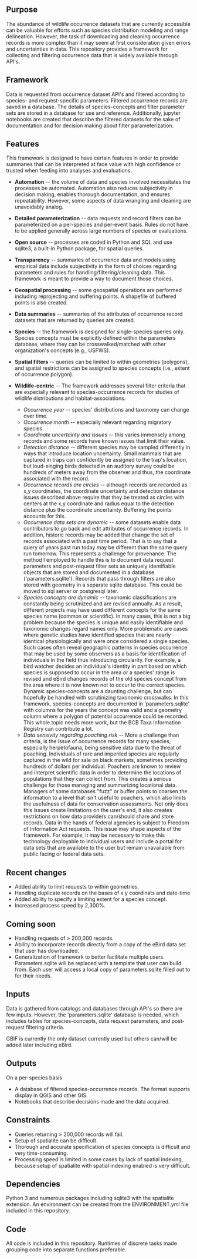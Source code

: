 ## Purpose
The abundance of wildlife occurrence datasets that are currently accessible can be valuable for efforts such as species distribution modeling and range delineation.  However, the task of downloading and cleaning occurrence records is more complex than it may seem at first consideration given errors and uncertainties in data.  This repository provides a framework for collecting and filtering occurrence data that is widely available through API's.  

## Framework
Data is requested from occurrence dataset API's and filtered according to species- and request-specific parameters.  Filtered occurrence records are saved in a database.  The details of species-concepts and filter parameter sets are stored in a database for use and reference.  Additionally, jupyter notebooks are created that describe the filtered datasets for the sake of documentation and for decision making about filter parameterization.

## Features
This framework is designed to have certain features in order to provide summaries that can be interpreted at face value with high confidence or trusted when feeding into analyses and evaluations.
* __Automation__ -- the volume of data and species involved necessitates the processes be automated. Automation also reduces subjectivity in decision making, enables thorough documentation, and ensures repeatability.  However, some aspects of data wrangling and cleaning are unavoidably analog.

* __Detailed parameterization__ -- data requests and record filters can be parameterized on a per-species and per-event basis. Rules do not have to be applied generally across large numbers of species or evaluations.

* __Open source__ -- processes are coded in Python and SQL and use sqlite3, a built-in Python package, for spatial queries.

* __Transparency__ -- summaries of occurrence data and models using empirical data include subjectivity in the form of choices regarding parameters and rules for handling/filtering/cleaning data.  This framework is meant to provide a way to document those choices.  

* __Geospatial processing__ -- some geospatial operations are performed including reprojecting and buffering points.  A shapefile of buffered points is also created.

* __Data summaries__ -- summaries of the attributes of occurrence record datasets that are returned by queries are created.

* __Species__ -- the framework is designed for single-species queries only.  Species concepts must be explicitly defined within the parameters database, where they can be crosswalked/matched with other organization's concepts (e.g., USFWS).

* __Spatial filters__ -- queries can be limited to within geometries (polygons), and spatial restrictions can be assigned to species concepts (i.e., extent of occurrence polygon).

* __Wildlife-centric__ -- The framework addresses several filter criteria that are especially relevant to species-occurrence records for studies of wildlife distributions and habitat-associations.
  * _Occurrence year_ -- species' distributions and taxonomy can change over time.
  * _Occurrence month_ -- especially relevant regarding migratory species.
  * _Coordinate uncertainty and issues_ -- this varies immensely among records and some records have known issues that limit their value.
  * _Detection distance_ -- different species may be sampled differently in ways that introduce location uncertainty.  Small mammals that are captured in traps can confidently be assigned to the trap's location, but loud-singing birds detected in an auditory survey could be hundreds of meters away from the observer and thus, the coordinate associated with the record.  
  * _Occurrence records are circles_ -- although records are recorded as x,y coordinates, the coordinate uncertainty and detection distance issues described above require that they be treated as circles with centers at the x,y coordinate and radius equal to the detection distance plus the coordinate uncertainty.  Buffering the points accounts for this.  
  * _Occurrence data sets are dynamic_ -- some datasets enable data contributors to go back and edit attributes of occurrence records.  In addition, historic records may be added that change the set of records associated with a past time period.  That is to say that a query of years past run today may be different than the same query run tomorrow.  This represents a challenge for provenance.  The method I employed to handle this is to document data request parameters and post-request filter sets as uniquely identifiable objects that are stored and documented in a database ('parameters.sqlite').  Records that pass through filters are also stored with geometry in a separate sqlite database.  This could be moved to sql server or postgresql later.
  * _Species concepts are dynamic_ -- taxonomic classifications are constantly being scrutinized and are revised annually.  As a result, different projects may have used different concepts for the same species name (common or scientific).  In many cases, this is not a big problem because the species is unique and easily identifiable and taxonomic changes regard names only.  More problematic are cases where genetic studies have identified species that are nearly identical physiologically and were once considered a single species.  Such cases often reveal geographic patterns in species occurrence that may be used by some observers as a basis for identification of individuals in the field thus introducing circularity. For example, a bird watcher decides an individual's identity in part based on which species is supposed to occur in the area *or* a species' range is revised and eBird changes records of the old species concept from the area where it is now known not to occur to the correct species.  Dynamic species-concepts are a daunting challenge, but can hopefully be handled with scrutinizing taxonomic crosswalks.  In this framework, species-concepts are documented in 'parameters.sqlite' with columns for the years the concept was valid and a geometry column where a polygon of potential occurrence could be recorded.  This whole topic needs more work, but the BCB Taxa Information Registry can contribute a lot.
  * _Data sensivity regarding poaching risk_ -- More a challenge than criteria, is the issue of occurrence records for many species, especially herpetofauna, being sensitive data due to the threat of poaching.  Individuals of rare and imperiled species are regularly captured in the wild for sale on black markets, sometimes providing hundreds of dollars per individual.  Poachers are known to review and interpret scientific data in order to determine the locations of populations that they can collect from.  This creates a serious challenge for those managing and summarizing locational data.  Managers of some databases "fuzz" or buffer points to coarsen the information to a level that isn't useful to poachers, which also limits the usefulness of data for conservation assessments.  Not only does this issues create limitations on the user's end, it also creates restrictions on how data providers can/should share and store records.  Data in the hands of federal agencies is subject to Freedom of Information Act requests.  This issue may shape aspects of the framework.  For example, it may be necessary to make this technology deployable to individual users and include a portal for data sets that are available to the user but remain unavailable from public facing or federal data sets.  

## Recent changes
* Added ability to limit requests to within geometries.
* Handling duplicate records on the bases of x y coordinats and date-time
* Added ability to specify a limiting extent for a species concept.
* Increased process speed by 2,300%.

## Coming soon
* Handling requests of > 200,000 records.
* Ability to incorporate records directly from a copy of the eBird data set that user has downloaded.
* Generalization of framework to better facilitate multiple users.  Parameters.sqlite will be replaced with a template that user can build from.  Each user will access a local copy of parameters.sqlite filled out to for their needs.

## Inputs
Data is gathered from catalogs and databases through API's so there are few inputs.  However, the 'parameters.sqlite' database is needed, which includes tables for species-concepts, data request parameters, and post-request filtering criteria.

GBIF is currently the only dataset currently used but others can/will be added later including eBird.

## Outputs
On a per-species basis
* A database of filtered species-occurrence records.  The format supports display in QGIS and other GIS.
* Notebooks that describe decisions made and the data acquired.

## Constraints
* Queries returning > 200,000 records will fail.
* Setup of spatialite can be difficult.
* Thorough and accurate specification of species concepts is difficult and very time-consuming.
* Processing speed is limited in some cases by lack of spatial indexing, because setup of spatialite with spatial indexing enabled is very difficult.

## Dependencies
Python 3 and numerous packages including sqlite3 with the spatialite extension.  An environment can be created from the ENVIRONMENT.yml file included in this repository.

## Code
All code is included in this repository.  Runtimes of discrete tasks made grouping code into separate functions preferable.  
